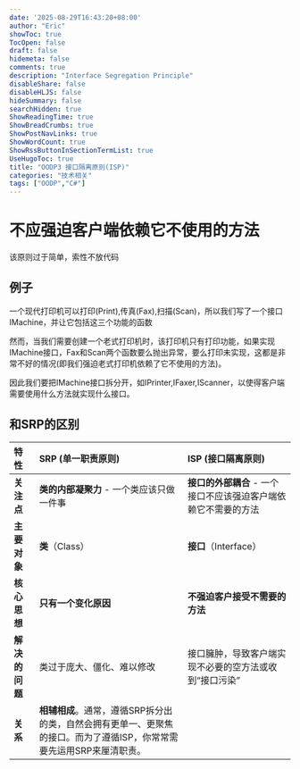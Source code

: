 ```yaml
---
date: '2025-08-29T16:43:20+08:00'
author: "Eric"
showToc: true
TocOpen: false
draft: false
hidemeta: false
comments: true
description: "Interface Segregation Principle"
disableShare: false
disableHLJS: false
hideSummary: false
searchHidden: true
ShowReadingTime: true
ShowBreadCrumbs: true
ShowPostNavLinks: true
ShowWordCount: true
ShowRssButtonInSectionTermList: true
UseHugoToc: true
title: "OODP3 接口隔离原则(ISP)"
categories: "技术相关"
tags: ["OODP","C#"]
---
```


# 不应强迫客户端依赖它不使用的方法

该原则过于简单，索性不放代码

## 例子

一个现代打印机可以打印(Print),传真(Fax),扫描(Scan)，所以我们写了一个接口IMachine，并让它包括这三个功能的函数

然而，当我们需要创建一个老式打印机时，该打印机只有打印功能，如果实现IMachine接口，Fax和Scan两个函数要么抛出异常，要么打印未实现，这都是非常不好的情况(即我们强迫老式打印机依赖了它不使用的方法)。

因此我们要把IMachine接口拆分开，如IPrinter,IFaxer,IScanner，以使得客户端需要使用什么方法就实现什么接口。

## 和SRP的区别

| 特性           | SRP (单一职责原则)                                                                                                    | ISP (接口隔离原则)                                              |
| :------------- | :-------------------------------------------------------------------------------------------------------------------- | :-------------------------------------------------------------- |
| **关注点**     | **类的内部凝聚力** - 一个类应该只做一件事                                                                             | **接口的外部耦合** - 一个接口不应该强迫客户端依赖它不需要的方法 |
| **主要对象**   | **类**（Class）                                                                                                       | **接口**（Interface）                                           |
| **核心思想**   | **只有一个变化原因**                                                                                                  | **不强迫客户接受不需要的方法**                                  |
| **解决的问题** | 类过于庞大、僵化、难以修改                                                                                            | 接口臃肿，导致客户端实现不必要的空方法或收到“接口污染”          |
| **关系**       | **相辅相成**。通常，遵循SRP拆分出的类，自然会拥有更单一、更聚焦的接口。而为了遵循ISP，你常常需要先运用SRP来厘清职责。 |
